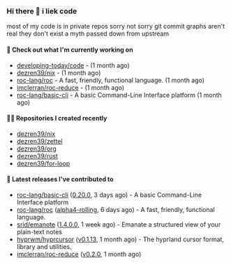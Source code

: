 ### Hi there 👋 i liek code
most of my code is in private repos sorry not sorry git commit graphs aren't real they don't exist a myth passed down from upstream

#### 👷 Check out what I'm currently working on

- [developing-today/code](https://github.com/developing-today/code) -  (1 month ago)
- [dezren39/nix](https://github.com/dezren39/nix) -  (1 month ago)
- [roc-lang/roc](https://github.com/roc-lang/roc) - A fast, friendly, functional language. (1 month ago)
- [imclerran/roc-reduce](https://github.com/imclerran/roc-reduce) -  (1 month ago)
- [roc-lang/basic-cli](https://github.com/roc-lang/basic-cli) - A basic Command-Line Interface platform (1 month ago)

#### 👨‍💻 Repositories I created recently

- [dezren39/nix](https://github.com/dezren39/nix)
- [dezren39/zettel](https://github.com/dezren39/zettel)
- [dezren39/org](https://github.com/dezren39/org)
- [dezren39/rust](https://github.com/dezren39/rust)
- [dezren39/for-loop](https://github.com/dezren39/for-loop)

#### 🚀 Latest releases I've contributed to

- [roc-lang/basic-cli](https://github.com/roc-lang/basic-cli) ([0.20.0](https://github.com/roc-lang/basic-cli/releases/tag/0.20.0), 3 days ago) - A basic Command-Line Interface platform
- [roc-lang/roc](https://github.com/roc-lang/roc) ([alpha4-rolling](https://github.com/roc-lang/roc/releases/tag/alpha4-rolling), 6 days ago) - A fast, friendly, functional language.
- [srid/emanote](https://github.com/srid/emanote) ([1.4.0.0](https://github.com/srid/emanote/releases/tag/1.4.0.0), 1 week ago) - Emanate a structured view of your plain-text notes
- [hyprwm/hyprcursor](https://github.com/hyprwm/hyprcursor) ([v0.1.13](https://github.com/hyprwm/hyprcursor/releases/tag/v0.1.13), 1 month ago) - The hyprland cursor format, library and utilities.
- [imclerran/roc-reduce](https://github.com/imclerran/roc-reduce) ([v0.2.0](https://github.com/imclerran/roc-reduce/releases/tag/v0.2.0), 1 month ago)
